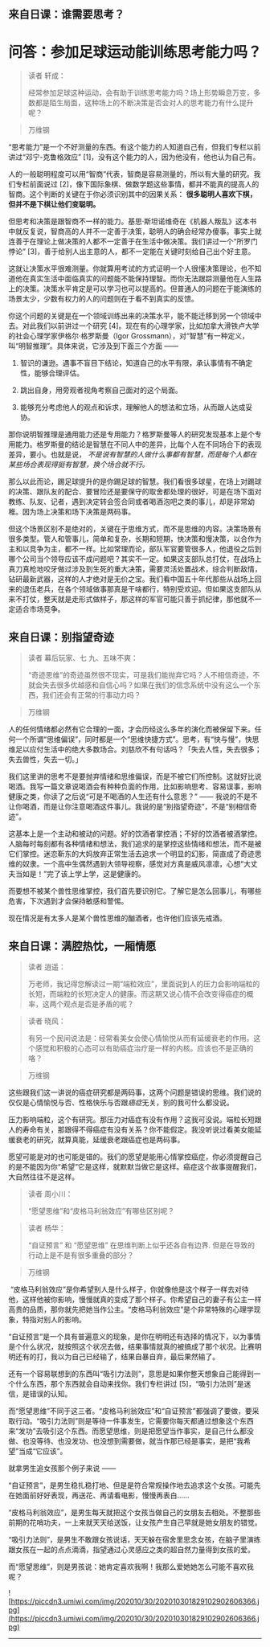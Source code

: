 ## 来自日课：谁需要思考？

# 问答：参加足球运动能训练思考能力吗？

> 读者 轩成：
> 
> 经常参加足球这种运动，会有助于训练思考能力吗？场上形势瞬息万变，多数都是陌生局面，这种场上的不断决策是否会对人的思考能力有什么提升呢？

> 万维钢

“思考能力”是一个不好测量的东西。有这个能力的人知道自己有，但我们专栏以前讲过“邓宁-克鲁格效应” [1]，没有这个能力的人，因为他没有，他也认为自己有。

人的一般聪明程度可以用“智商”代表，智商是容易测量的，所以有大量的研究。我们专栏前面说过 [2]，像下国际象棋、做数学题这些事情，都并不能真的提高人的智商。这个判断的关键在于你必须识别其中的因果关系： **很多聪明人喜欢下棋，但并不是下棋让他们变聪明。**

但思考和决策是跟智商不一样的能力。基思·斯坦诺维奇在《机器人叛乱》这本书中就反复说，智商高的人并不一定善于决策，聪明人的确会经常办傻事。事实上就连善于在理论上做决策的人都不一定善于在生活中做决策。我们讲过一个“所罗门悖论” [3]，善于给别人出主意的人，都不一定能在关键时刻给自己出个好主意。

这就让决策水平很难测量。你就算用考试的方式证明一个人很懂决策理论，也不知道他在真实生活中面临真实的问题能不能保持理智。而你无法跟踪测量他在人生路上的决策。决策水平肯定是可以学习也可以提高的。但普通人的问题在于能演练的场景太少，少数有权力的人的问题则在于看不到真实的反馈。

你这个问题的关键是在一个领域训练出来的决策水平，能不能迁移到另一个领域中去。对此我们以前讲过一个研究 [4]。现在有的心理学家，比如加拿大滑铁卢大学的社会心理学家伊格尔·格罗斯曼（Igor Grossmann），对“智慧”有一种定义，叫“明智推理”。具体来说，它涉及到下面三个方面 ——

1. 智识的谦逊。遇事不盲目下结论，知道自己的水平有限，承认事情有不确定性，能够合理评估。

2. 跳出自身，用旁观者视角考察自己面对的这个局面。

3. 能够充分考虑他人的观点和诉求，理解他人的想法和立场，从而跟人达成妥协。

那你说明智推理是通用能力还是专用能力？格罗斯曼等人的研究发现基本上是个专用能力。格罗斯曼的结论是智慧在不同人中的差异，比每个人在不同场合下的表现差异，要小。也就是说， *不是说有智慧的人做什么事都有智慧，而是每个人都在某些场合表现得挺有智慧，换个场合就不行。*

那么以此而论，踢足球提升的是你踢足球的智慧。我们看很多球星，在场上对踢球的决策、跟队友的配合、要冒险还是要保守的取舍都处理的很好，可是在场下面对教练、队友、记者，遇到决定转会签合同或者喝酒泡吧之类的事儿，却是非常幼稚。因为场上决策和场下决策是两码事。

但这个场景区别不是绝对的，关键在于思维方式，而不是思维的内容。决策场景有很多类型。管人和管事儿，简单和复杂，长期和短期，快决策和慢决策，以合作为主和以竞争为主，都不一样。比如常理而论，部队军官要管很多人，他退役之后到哪个公司当个领导应该不成问题吧？其实不一定。如果这支部队总打仗，在战场上真刀真枪地咬牙做过涉及到生死的重大决策，需要灵活处置战术，综合判断敌情，钻研最新武器，这样的人才绝对是无价之宝。我们看中国五十年代那些从战场上回来的退伍老兵，在各个领域做事那真是干啥都行，特别受欢迎。但如果这支部队从来不打仗，整天就是走形式做样子，那这样的军官可能只善于抓纪律，那他就不一定适合市场竞争。

## 来自日课：别指望奇迹

> 读者 幕后玩家、七 九、五味不爽：
> 
> “奇迹思维”的奇迹虽然很不现实，可是我们能抛弃它吗？人不相信奇迹，不就会失去很多优越感和自信心吗？如果在我们的信念系统中没有这么一个东西，我们还会有正常的行事动力吗？

> 万维钢

人的任何情绪都必然有它合理的一面，才会历经这么多年的演化而被保留下来。任何一个所谓“思维偏误”，同时都是一个“思维快捷方式”。思考，有“快与慢”，快思维足以应付生活中的绝大多数场合。刘慈欣不有句话吗？「失去人性，失去很多；失去兽性，失去一切。」

我们这里讲的思考不是要抛弃情绪和思维偏误，而是不被它们所控制。这就好比说喝酒。我写一篇文章说喝酒会有种种负面的作用，比如影响思考、容易误事，影响健康之类，你读了之后说“可是不喝酒的人生还有什么意思？” —— 我说的不是不让你喝酒，而是让你注意喝酒这件事儿。我说的是“别指望奇迹”，不是“别相信奇迹”。

这基本上是一个主动和被动的问题。好的饮酒者掌控酒；不好的饮酒者被酒掌控。人脑每时每刻都有各种情绪和想法，我们追求的是掌控这些情绪和想法，而不是被它们掌控。迷恋靳东的大妈放弃正常生活去追求一个明显的幻影，简直成了奇迹思维的奴隶。一个高中生偶然遇到大领导视察，感觉对方真是威风凛凛，心想“大丈夫当如是！”完了该上学上学，这是健康的。

而要想不被某个兽性思维掌控，我们首先要识别它。了解它是怎么回事儿，有哪些危害，下次遇到才会保持敏感和警惕。

现在情况是有太多人是某个兽性思维的酗酒者，也许他们应该先戒酒。

## 来自日课：满腔热忱，一厢情愿

> 读者 逍遥：
> 
> 万老师，我记得您解读过一期“端粒效应”，里面说到人的压力会影响端粒的长短，而端粒的长短决定人的健康。而这期又说心情不会改变得癌症的概率，这两个观点是否是矛盾的呢？

> 读者 晓风：
> 
> 有另一个民间说法是：经常看美女会使心情愉悦从而有延缓衰老的作用。这个感觉和积极的心态可以有助癌症治疗是一样的内核。应该也不是正确的咯？

> 万维钢

这些跟我们这一讲说的癌症研究都是两码事，这两个问题是错误的思维。我们说的仅仅是心情愉悦与否、性格快乐与否跟*癌症*无关，别的我可什么都没说。

压力影响端粒，这个有研究。那压力对癌症有没有作用？这我可没说。端粒长短跟人的寿命有关，那跟得不得癌症有没有关系？你不能假定。我没听说过看美女能延缓衰老的研究，就算真能，延缓衰老跟癌症也是两码事。

愿望可能是对的也可能是错的。我们的愿望是能用心情掌控癌症，你必须提醒自己的是不能因为你“希望”它是这样，就默默当做它是这样。癌症这个故事提醒我们，大自然往往不是这样。

> 读者 周小川：
> 
> “愿望思维”和“皮格马利翁效应”有哪些区别呢？

> 读者 杨华：
> 
>  “自证预言” 和 “愿望思维” 在思维判断上似乎还各自有边界. 但是在导致的行动上是不是有很多重叠的部分？

> 万维钢

 “皮格马利翁效应”是你希望别人是什么样子，你就像他是这个样子一样去对待他，这样他被你影响，慢慢就真的变成了那个样子。你希望自己的妻子有公主一样高贵的品质，那你就先把她当作公主。“皮格马利翁效应”是个非常特殊的心理学现象，特指对别人的影响。

“自证预言”是一个具有普遍意义的现象，是你在明明还有选择的情况下，以为事情是个什么状况，就按照这个状况去做，结果事情就真的被搞成了那个状况。比赛明明还有的打，我以为自己已经输了，结果自暴自弃，最后果然输了。

还有一个容易联想到的东西叫“吸引力法则”，意思是如果你整天想象自己能得到一个什么东西，那个东西就会自动来找你。我们专栏讲过 [5]，“吸引力法则”是迷信，是错误的认知。

而“愿望思维”不同于这三者。“皮格马利翁效应”和“自证预言”都强调了要做，要采取行动。“吸引力法则”则是等待一件事发生，它需要你每天都通过想象这个东西来“发功”去吸引这个东西。而愿望思维，则是把愿望当作事实，是自己什么都没做、也没等待、也没发功、也没想到需要做，就当作那已经是事实，是把“我希望”当成“它应该”。

就拿男生追女孩那个例子来说 ——

“自证预言”，是男生稳扎稳打地、但是是符合常规操作地去追求这个女孩。可能先在她面前好好表现，再送花、再请看电影，慢慢再表白……

“皮格马利翁效应”，是男生每天就把这个女孩当做自己的女朋友去相处。不整那些前期的花哨功夫，一上来就天天给送饭，让女孩产生自己早就是她女朋友的错觉。

“吸引力法则”，是男生不敢跟女孩说话，天天躲在宿舍里思念女孩，在脑子里演练跟女孩在一起的点点滴滴，指望通过心灵感应之类的超自然力量得到女孩的爱。

而“愿望思维”，则是男孩说：她肯定喜欢我啊！我那么爱她她怎么可能不喜欢我呢？

![https://piccdn3.umiwi.com/img/202010/30/202010301829102902606366.jpg](https://piccdn3.umiwi.com/img/202010/30/202010301829102902606366.jpg)

---
